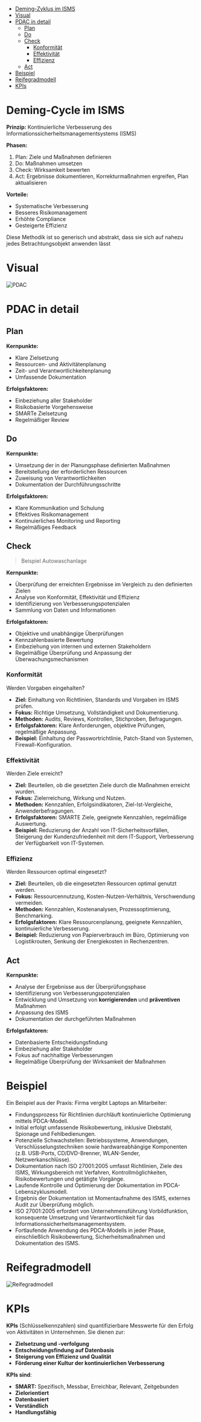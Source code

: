<!--toc:start-->

- [Deming-Zyklus im ISMS](#deming-zyklus-im-isms)
- [Visual](#visual)
- [PDAC in detail](#pdac-in-detail)
  - [Plan](#plan)
  - [Do](#do)
  - [Check](#check)
    - [Konformität](#konformität)
    - [Effektivität](#effektivität)
    - [Effizienz](#effizienz)
  - [Act](#act)
- [Beispiel](#beispiel)
- [Reifegradmodell](#reifegradmodell)
- [KPIs](#kpis)
<!--toc:end-->

# Deming-Cycle im ISMS

**Prinzip:** Kontinuierliche Verbesserung des Informationssicherheitsmanagementsystems (ISMS)

**Phasen:**

1. Plan: Ziele und Maßnahmen definieren
2. Do: Maßnahmen umsetzen
3. Check: Wirksamkeit bewerten
4. Act: Ergebnisse dokumentieren, Korrekturmaßnahmen ergreifen, Plan aktualisieren

**Vorteile:**

- Systematische Verbesserung
- Besseres Risikomanagement
- Erhöhte Compliance
- Gesteigerte Effizienz

Diese Methodik ist so generisch und abstrakt, dass sie sich auf nahezu jedes Betrachtungsobjekt anwenden lässt

# Visual

![PDAC](./img/6.1_Deming_Cycle_Modell/01_PDAC.png)

# PDAC in detail

## Plan

**Kernpunkte:**

- Klare Zielsetzung
- Ressourcen- und Aktivitätenplanung
- Zeit- und Verantwortlichkeitenplanung
- Umfassende Dokumentation

**Erfolgsfaktoren:**

- Einbeziehung aller Stakeholder
- Risikobasierte Vorgehensweise
- SMARTe Zielsetzung
- Regelmäßiger Review

## Do

**Kernpunkte:**

- Umsetzung der in der Planungsphase definierten Maßnahmen
- Bereitstellung der erforderlichen Ressourcen
- Zuweisung von Verantwortlichkeiten
- Dokumentation der Durchführungsschritte

**Erfolgsfaktoren:**

- Klare Kommunikation und Schulung
- Effektives Risikomanagement
- Kontinuierliches Monitoring und Reporting
- Regelmäßiges Feedback

## Check

> Beispiel Autowaschanlage

**Kernpunkte:**

- Überprüfung der erreichten Ergebnisse im Vergleich zu den definierten Zielen
- Analyse von Konformität, Effektivität und Effizienz
- Identifizierung von Verbesserungspotenzialen
- Sammlung von Daten und Informationen

**Erfolgsfaktoren:**

- Objektive und unabhängige Überprüfungen
- Kennzahlenbasierte Bewertung
- Einbeziehung von internen und externen Stakeholdern
- Regelmäßige Überprüfung und Anpassung der Überwachungsmechanismen

### Konformität

Werden Vorgaben eingehalten?

- **Ziel:** Einhaltung von Richtlinien, Standards und Vorgaben im ISMS prüfen.
- **Fokus:** Richtige Umsetzung, Vollständigkeit und Dokumentierung.
- **Methoden:** Audits, Reviews, Kontrollen, Stichproben, Befragungen.
- **Erfolgsfaktoren:** Klare Anforderungen, objektive Prüfungen, regelmäßige Anpassung.
- **Beispiel:** Einhaltung der Passwortrichtlinie, Patch-Stand von Systemen, Firewall-Konfiguration.

### Effektivität

Werden Ziele erreicht?

- **Ziel:** Beurteilen, ob die gesetzten Ziele durch die Maßnahmen erreicht wurden.
- **Fokus:** Zielerreichung, Wirkung und Nutzen.
- **Methoden:** Kennzahlen, Erfolgsindikatoren, Ziel-Ist-Vergleiche, Anwenderbefragungen.
- **Erfolgsfaktoren:** SMARTE Ziele, geeignete Kennzahlen, regelmäßige Auswertung.
- **Beispiel:** Reduzierung der Anzahl von IT-Sicherheitsvorfällen, Steigerung der Kundenzufriedenheit mit dem IT-Support, Verbesserung der Verfügbarkeit von IT-Systemen.

### Effizienz

Werden Ressourcen optimal eingesetzt?

- **Ziel:** Beurteilen, ob die eingesetzten Ressourcen optimal genutzt werden.
- **Fokus:** Ressourcennutzung, Kosten-Nutzen-Verhältnis, Verschwendung vermeiden.
- **Methoden:** Kennzahlen, Kostenanalysen, Prozessoptimierung, Benchmarking.
- **Erfolgsfaktoren:** Klare Ressourcenplanung, geeignete Kennzahlen, kontinuierliche Verbesserung.
- **Beispiel:** Reduzierung von Papierverbrauch im Büro, Optimierung von Logistikrouten, Senkung der Energiekosten in Rechenzentren.

## Act

**Kernpunkte:**

- Analyse der Ergebnisse aus der Überprüfungsphase
- Identifizierung von Verbesserungspotenzialen
- Entwicklung und Umsetzung von **korrigierenden** und **präventiven** Maßnahmen
- Anpassung des ISMS
- Dokumentation der durchgeführten Maßnahmen

**Erfolgsfaktoren:**

- Datenbasierte Entscheidungsfindung
- Einbeziehung aller Stakeholder
- Fokus auf nachhaltige Verbesserungen
- Regelmäßige Überprüfung der Wirksamkeit der Maßnahmen

# Beispiel

Ein Beispiel aus der Praxis: Firma vergibt Laptops an Mitarbeiter:

- Findungsprozess für Richtlinien durchläuft kontinuierliche Optimierung mittels PDCA-Modell.
- Initial erfolgt umfassende Risikobewertung, inklusive Diebstahl, Spionage und Fehlbedienungen.
- Potenzielle Schwachstellen: Betriebssysteme, Anwendungen, Verschlüsselungstechniken sowie hardwareabhängige Komponenten (z.B. USB-Ports, CD/DVD-Brenner, WLAN-Sender, Netzwerkanschlüsse).
- Dokumentation nach ISO 27001:2005 umfasst Richtlinien, Ziele des ISMS, Wirkungsbereich mit Verfahren, Kontrollmöglichkeiten, Risikobewertungen und getätigte Vorgänge.
- Laufende Kontrolle und Optimierung der Dokumentation im PDCA-Lebenszyklusmodell.
- Ergebnis der Dokumentation ist Momentaufnahme des ISMS, externes Audit zur Überprüfung möglich.
- ISO 27001:2005 erfordert von Unternehmensführung Vorbildfunktion, konsequente Umsetzung und Verantwortlichkeit für das Informationssicherheitsmanagementsystem.
- Fortlaufende Anwendung des PDCA-Modells in jeder Phase, einschließlich Risikobewertung, Sicherheitsmaßnahmen und Dokumentation des ISMS.

# Reifegradmodell

![Reifegradmodell](./img/6.1_Deming_Cycle_Modell/02_reifegradmodell.jpg)

# KPIs

**KPIs** (Schlüsselkennzahlen) sind quantifizierbare Messwerte für den Erfolg von Aktivitäten in Unternehmen.
Sie dienen zur:

- **Zielsetzung und -verfolgung**
- **Entscheidungsfindung auf Datenbasis**
- **Steigerung von Effizienz und Qualität**
- **Förderung einer Kultur der kontinuierlichen Verbesserung**

**KPIs sind**:

- **SMART:** Spezifisch, Messbar, Erreichbar, Relevant, Zeitgebunden
- **Zielorientiert**
- **Datenbasiert**
- **Verständlich**
- **Handlungsfähig**
